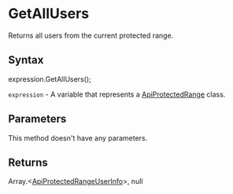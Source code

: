 # GetAllUsers

Returns all users from the current protected range.

## Syntax

expression.GetAllUsers();

`expression` - A variable that represents a [ApiProtectedRange](../ApiProtectedRange.md) class.

## Parameters

This method doesn't have any parameters.

## Returns

Array.<[ApiProtectedRangeUserInfo](../../ApiProtectedRangeUserInfo/ApiProtectedRangeUserInfo.md)>, null